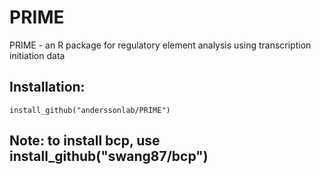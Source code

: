 # PRIME
PRIME - an R package for regulatory element analysis using transcription initiation data

## Installation:
```
install_github("anderssonlab/PRIME")
```

## Note: to install bcp, use install_github("swang87/bcp")
